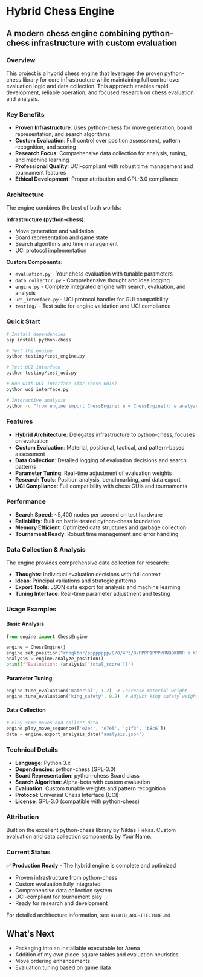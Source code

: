 # Hybrid Chess Engine
## A modern chess engine combining python-chess infrastructure with custom evaluation

### Overview
This project is a hybrid chess engine that leverages the proven python-chess library for core infrastructure while maintaining full control over evaluation logic and data collection. This approach enables rapid development, reliable operation, and focused research on chess evaluation and analysis.

### Key Benefits
- **Proven Infrastructure**: Uses python-chess for move generation, board representation, and search algorithms
- **Custom Evaluation**: Full control over position assessment, pattern recognition, and scoring
- **Research Focus**: Comprehensive data collection for analysis, tuning, and machine learning
- **Professional Quality**: UCI-compliant with robust time management and tournament features
- **Ethical Development**: Proper attribution and GPL-3.0 compliance

### Architecture
The engine combines the best of both worlds:

**Infrastructure (python-chess)**:
- Move generation and validation
- Board representation and game state
- Search algorithms and time management
- UCI protocol implementation

**Custom Components**:
- `evaluation.py` - Your chess evaluation with tunable parameters
- `data_collector.py` - Comprehensive thought and idea logging
- `engine.py` - Complete integrated engine with search, evaluation, and analysis
- `uci_interface.py` - UCI protocol handler for GUI compatibility
- `testing/` - Test suite for engine validation and UCI compliance

### Quick Start
```bash
# Install dependencies
pip install python-chess

# Test the engine
python testing/test_engine.py

# Test UCI interface
python testing/test_uci.py

# Run with UCI interface (for chess GUIs)
python uci_interface.py

# Interactive analysis
python -c "from engine import ChessEngine; e = ChessEngine(); e.analyze_position()"
```

### Features
- **Hybrid Architecture**: Delegates infrastructure to python-chess, focuses on evaluation
- **Custom Evaluation**: Material, positional, tactical, and pattern-based assessment
- **Data Collection**: Detailed logging of evaluation decisions and search patterns
- **Parameter Tuning**: Real-time adjustment of evaluation weights
- **Research Tools**: Position analysis, benchmarking, and data export
- **UCI Compliance**: Full compatibility with chess GUIs and tournaments

### Performance
- **Search Speed**: ~5,400 nodes per second on test hardware
- **Reliability**: Built on battle-tested python-chess foundation
- **Memory Efficient**: Optimized data structures and garbage collection
- **Tournament Ready**: Robust time management and error handling

### Data Collection & Analysis
The engine provides comprehensive data collection for research:
- **Thoughts**: Individual evaluation decisions with full context
- **Ideas**: Principal variations and strategic patterns
- **Export Tools**: JSON data export for analysis and machine learning
- **Tuning Interface**: Real-time parameter adjustment and testing

### Usage Examples

#### Basic Analysis
```python
from engine import ChessEngine

engine = ChessEngine()
engine.set_position("rnbqkbnr/pppppppp/8/8/4P3/8/PPPP1PPP/RNBQKBNR b KQkq - 0 1")
analysis = engine.analyze_position()
print(f"Evaluation: {analysis['total_score']}")
```

#### Parameter Tuning
```python
engine.tune_evaluation('material', 1.2)  # Increase material weight
engine.tune_evaluation('king_safety', 0.2)  # Adjust king safety weight
```

#### Data Collection
```python
# Play some moves and collect data
engine.play_move_sequence(['e2e4', 'e7e5', 'g1f3', 'b8c6'])
data = engine.export_analysis_data('analysis.json')
```

### Technical Details
- **Language**: Python 3.x
- **Dependencies**: python-chess (GPL-3.0)
- **Board Representation**: python-chess Board class
- **Search Algorithm**: Alpha-beta with custom evaluation
- **Evaluation**: Custom tunable weights and pattern recognition
- **Protocol**: Universal Chess Interface (UCI)
- **License**: GPL-3.0 (compatible with python-chess)

### Attribution
Built on the excellent python-chess library by Niklas Fiekas.
Custom evaluation and data collection components by Your Name.

### Current Status
✅ **Production Ready** - The hybrid engine is complete and optimized
- Proven infrastructure from python-chess
- Custom evaluation fully integrated
- Comprehensive data collection system
- UCI-compliant for tournament play
- Ready for research and development

For detailed architecture information, see `HYBRID_ARCHITECTURE.md`

## What's Next
- Packaging into an installable executable for Arena
- Addition of my own piece-square tables and evaluation heuristics
- Move ordering enhancements
- Evaluation tuning based on game data

